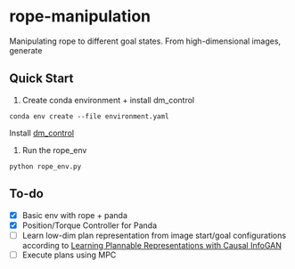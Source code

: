 # rope-manipulation

Manipulating rope to different goal states. From high-dimensional images, generate

## Quick Start

1. Create conda environment + install dm_control

```
conda env create --file environment.yaml
```

Install [dm_control](https://github.com/deepmind/dm_control#requirements-and-installation)

1. Run the rope_env

```
python rope_env.py
```

## To-do

- [x] Basic env with rope + panda
- [x] Position/Torque Controller for Panda
- [ ] Learn low-dim plan representation from image start/goal configurations according to [Learning Plannable Representations with Causal InfoGAN](https://arxiv.org/abs/1807.09341)
- [ ] Execute plans using MPC